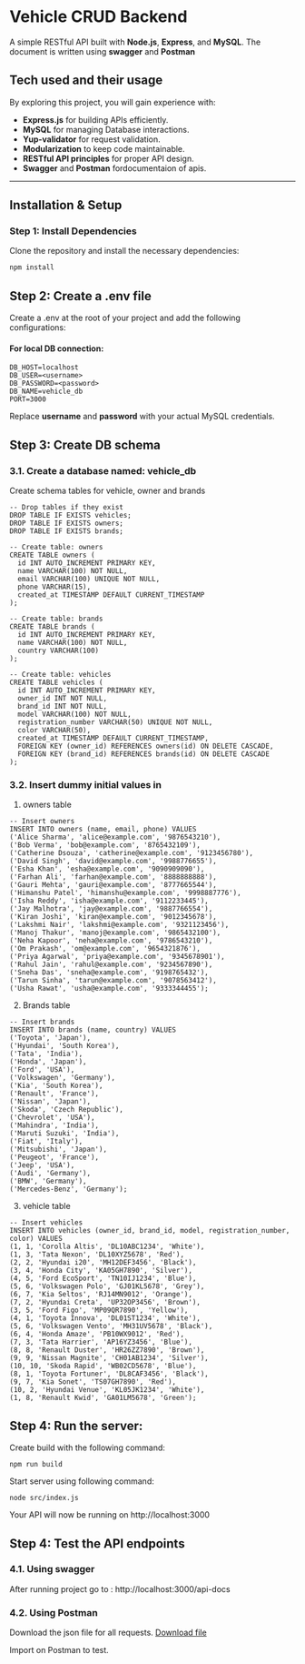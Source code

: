 
# Vehicle CRUD Backend 

A simple RESTful API built with **Node.js**, **Express**, and **MySQL**. The document is written using **swagger** and **Postman**

## Tech used and their usage 

By exploring this project, you will gain experience with:
- **Express.js** for building APIs efficiently.
- **MySQL** for managing Database interactions.
- **Yup-validator** for request validation.
- **Modularization** to keep code maintainable.
- **RESTful API principles** for proper API design.
- **Swagger** and **Postman** fordocumentaion of apis.

---

## Installation & Setup

### Step 1: Install Dependencies
Clone the repository and install the necessary dependencies:
```bash
npm install
```

## Step 2: Create a .env file
Create a .env at the root of your project and add the following configurations:
  #### For local DB connection:
  ```properties
  DB_HOST=localhost
  DB_USER=<username>
  DB_PASSWORD=<password>
  DB_NAME=vehicle_db
  PORT=3000
  ```
 Replace **username** and **password** with your actual MySQL credentials.

## Step 3: Create DB schema 
### 3.1. Create a database named: vehicle_db
Create schema tables for vehicle, owner and brands
```
-- Drop tables if they exist
DROP TABLE IF EXISTS vehicles;
DROP TABLE IF EXISTS owners;
DROP TABLE IF EXISTS brands;

-- Create table: owners
CREATE TABLE owners (
  id INT AUTO_INCREMENT PRIMARY KEY,
  name VARCHAR(100) NOT NULL,
  email VARCHAR(100) UNIQUE NOT NULL,
  phone VARCHAR(15),
  created_at TIMESTAMP DEFAULT CURRENT_TIMESTAMP
);

-- Create table: brands
CREATE TABLE brands (
  id INT AUTO_INCREMENT PRIMARY KEY,
  name VARCHAR(100) NOT NULL,
  country VARCHAR(100)
);

-- Create table: vehicles
CREATE TABLE vehicles (
  id INT AUTO_INCREMENT PRIMARY KEY,
  owner_id INT NOT NULL,
  brand_id INT NOT NULL,
  model VARCHAR(100) NOT NULL,
  registration_number VARCHAR(50) UNIQUE NOT NULL,
  color VARCHAR(50),
  created_at TIMESTAMP DEFAULT CURRENT_TIMESTAMP,
  FOREIGN KEY (owner_id) REFERENCES owners(id) ON DELETE CASCADE,
  FOREIGN KEY (brand_id) REFERENCES brands(id) ON DELETE CASCADE
);
```

### 3.2. Insert dummy initial values in
1. owners table

```
-- Insert owners
INSERT INTO owners (name, email, phone) VALUES
('Alice Sharma', 'alice@example.com', '9876543210'),
('Bob Verma', 'bob@example.com', '8765432109'),
('Catherine Dsouza', 'catherine@example.com', '9123456780'),
('David Singh', 'david@example.com', '9988776655'),
('Esha Khan', 'esha@example.com', '9090909090'),
('Farhan Ali', 'farhan@example.com', '8888888888'),
('Gauri Mehta', 'gauri@example.com', '8777665544'),
('Himanshu Patel', 'himanshu@example.com', '9998887776'),
('Isha Reddy', 'isha@example.com', '9112233445'),
('Jay Malhotra', 'jay@example.com', '9887766554'),
('Kiran Joshi', 'kiran@example.com', '9012345678'),
('Lakshmi Nair', 'lakshmi@example.com', '9321123456'),
('Manoj Thakur', 'manoj@example.com', '9865432100'),
('Neha Kapoor', 'neha@example.com', '9786543210'),
('Om Prakash', 'om@example.com', '9654321876'),
('Priya Agarwal', 'priya@example.com', '9345678901'),
('Rahul Jain', 'rahul@example.com', '9234567890'),
('Sneha Das', 'sneha@example.com', '9198765432'),
('Tarun Sinha', 'tarun@example.com', '9078563412'),
('Usha Rawat', 'usha@example.com', '9333344455');
```
2. Brands table
```
-- Insert brands
INSERT INTO brands (name, country) VALUES
('Toyota', 'Japan'),
('Hyundai', 'South Korea'),
('Tata', 'India'),
('Honda', 'Japan'),
('Ford', 'USA'),
('Volkswagen', 'Germany'),
('Kia', 'South Korea'),
('Renault', 'France'),
('Nissan', 'Japan'),
('Skoda', 'Czech Republic'),
('Chevrolet', 'USA'),
('Mahindra', 'India'),
('Maruti Suzuki', 'India'),
('Fiat', 'Italy'),
('Mitsubishi', 'Japan'),
('Peugeot', 'France'),
('Jeep', 'USA'),
('Audi', 'Germany'),
('BMW', 'Germany'),
('Mercedes-Benz', 'Germany');

```

3. vehicle table
```
-- Insert vehicles
INSERT INTO vehicles (owner_id, brand_id, model, registration_number, color) VALUES
(1, 1, 'Corolla Altis', 'DL10ABC1234', 'White'),
(1, 3, 'Tata Nexon', 'DL10XYZ5678', 'Red'),
(2, 2, 'Hyundai i20', 'MH12DEF3456', 'Black'),
(3, 4, 'Honda City', 'KA05GH7890', 'Silver'),
(4, 5, 'Ford EcoSport', 'TN10IJ1234', 'Blue'),
(5, 6, 'Volkswagen Polo', 'GJ01KL5678', 'Grey'),
(6, 7, 'Kia Seltos', 'RJ14MN9012', 'Orange'),
(7, 2, 'Hyundai Creta', 'UP32OP3456', 'Brown'),
(3, 5, 'Ford Figo', 'MP09QR7890', 'Yellow'),
(4, 1, 'Toyota Innova', 'DL01ST1234', 'White'),
(5, 6, 'Volkswagen Vento', 'MH31UV5678', 'Black'),
(6, 4, 'Honda Amaze', 'PB10WX9012', 'Red'),
(7, 3, 'Tata Harrier', 'AP16YZ3456', 'Blue'),
(8, 8, 'Renault Duster', 'HR26ZZ7890', 'Brown'),
(9, 9, 'Nissan Magnite', 'CH01AB1234', 'Silver'),
(10, 10, 'Skoda Rapid', 'WB02CD5678', 'Blue'),
(8, 1, 'Toyota Fortuner', 'DL8CAF3456', 'Black'),
(9, 7, 'Kia Sonet', 'TS07GH7890', 'Red'),
(10, 2, 'Hyundai Venue', 'KL05JK1234', 'White'),
(1, 8, 'Renault Kwid', 'GA01LM5678', 'Green');
```
## Step 4: Run the server:

Create build with the following command:
```
npm run build
```
Start server using following command:

```
node src/index.js
```

Your API will now be running on http://localhost:3000

## Step 4: Test the API endpoints

### 4.1. Using swagger 
After running project go to : http://localhost:3000/api-docs
### 4.2. Using Postman

Download the json file for all requests. [Download file](https://drive.google.com/file/d/1vJPGiWar_KxCBymCucAGXc1Wd3HXzqEg/view?usp=drive_link)

Import on Postman to test.